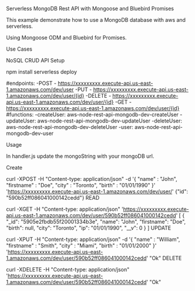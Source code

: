Serverless MongoDB Rest API with Mongoose and Bluebird Promises

This example demonstrate how to use a MongoDB database with aws and serverless.

Using Mongoose ODM and Bluebird for Promises.

Use Cases

NoSQL CRUD API
Setup

npm install
serverless deploy


#endpoints:
  -POST - https://xxxxxxxxx.execute-api.us-east-1.amazonaws.com/dev/user
  -PUT - https://xxxxxxxxx.execute-api.us-east-1.amazonaws.com/dev/user/{id}
  -DELETE - https://xxxxxxxxx.execute-api.us-east-1.amazonaws.com/dev/user/{id}
  -GET - https://xxxxxxxxx.execute-api.us-east-1.amazonaws.com/dev/user/{id}
#functions:
  -createUser: aws-node-rest-api-mongodb-dev-createUser
  -updateUser: aws-node-rest-api-mongodb-dev-updateUser
  -deleteUser: aws-node-rest-api-mongodb-dev-deleteUser
  -user: aws-node-rest-api-mongodb-dev-user


Usage

In handler.js update the mongoString with your mongoDB url.

Create

curl -XPOST -H "Content-type: application/json" -d '{
   "name" : "John",
   "firstname" : "Doe",
   "city" : "Toronto",
   "birth" : "01/01/1990"
}' 'https://xxxxxxxxx.execute-api.us-east-1.amazonaws.com/dev/user/'
{"id": "590b52ff086041000142cedd"}
READ

curl -XGET -H "Content-type: application/json" 'https://xxxxxxxxx.execute-api.us-east-1.amazonaws.com/dev/user/590b52ff086041000142cedd'
[
  {
    "_id": "5905e2fbdb55f20001334b3e",
    "name": "John",
    "firstname": "Doe",
    "birth": null,
    "city": "Toronto",
    "ip": "01/01/1990",
    "__v": 0
  }
]
UPDATE

curl -XPUT -H "Content-type: application/json" -d '{
   "name" : "William",
   "firstname" : "Smith",
   "city" : "Miami",
   "birth" : "01/01/2000"
}' 'https://xxxxxxxxx.execute-api.us-east-1.amazonaws.com/dev/user/590b52ff086041000142cedd'
"Ok"
DELETE

curl -XDELETE -H "Content-type: application/json" 'https://xxxxxxxxx.execute-api.us-east-1.amazonaws.com/dev/user/590b52ff086041000142cedd'
"Ok"
